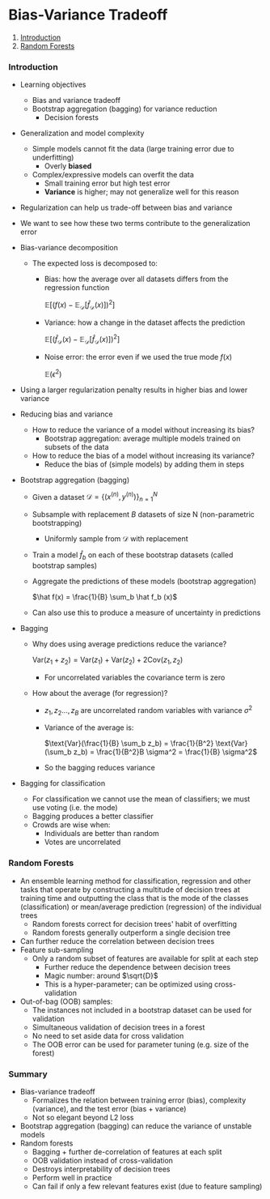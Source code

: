 # Bias-Variance Tradeoff

1. [Introduction](#introduction)
2. [Random Forests](#random-forests)

### Introduction

* Learning objectives

  * Bias and variance tradeoff
  * Bootstrap aggregation (bagging) for variance reduction
    * Decision forests

* Generalization and model complexity

  * Simple models cannot fit the data (large training error due to underfitting)
    * Overly **biased**
  * Complex/expressive models can overfit the data
    * Small training error but high test error
    * **Variance** is higher; may not generalize well for this reason

* Regularization can help us trade-off between bias and variance

* We want to see how these two terms contribute to the generalization error

* Bias-variance decomposition

  * The expected loss is decomposed to:

    * Bias: how the average over all datasets differs from the regression function

      $\mathbb{E}[(f(x) - \mathbb{E}_{\mathcal{D}}[\hat f_{\mathcal{D}}(x)])^2]$

    * Variance: how a change in the dataset affects the prediction

      $\mathbb{E}[(\hat f_{\mathcal{D}}(x) - \mathbb{E}_{\mathcal{D}}[\hat f_{\mathcal{D}}(x)])^2]$

    * Noise error: the error even if we used the true mode $f(x)$

      $\mathbb{E}(\epsilon^2)$

* Using a larger regularization penalty results in higher bias and lower variance
* Reducing bias and variance
  * How to reduce the variance of a model without increasing its bias?
    * Bootstrap aggregation: average multiple models trained on subsets of the data
  * How to reduce the bias of a model without increasing its variance?
    * Reduce the bias of (simple models) by adding them in steps

* Bootstrap aggregation (bagging)

  * Given a dataset $\mathcal{D} = \{(x^{(n)}, y^{(n)})\}_{n=1}^N$

  * Subsample with replacement $B$ datasets of size N (non-parametric bootstrapping)

    * Uniformly sample from $\mathcal{D}$ with replacement

  * Train a model $\hat f_b$ on each of these bootstrap datasets (called bootstrap samples)

  * Aggregate the predictions of these models (bootstrap aggregation)

    $\hat f(x) = \frac{1}{B} \sum_b \hat f_b (x)$

  * Can also use this to produce a measure of uncertainty in predictions

* Bagging

  * Why does using average predictions reduce the variance?

    $\text{Var}(z_1 + z_2) = \text{Var}(z_1) + \text{Var}(z_2) + 2\text{Cov}(z_1, z_2)$

    * For uncorrelated variables the covariance term is zero

  * How about the average (for regression)?

    * $z_1, z_2..., z_B$ are uncorrelated random variables with variance $\sigma^2$

    * Variance of the average is:

      $\text{Var}(\frac{1}{B} \sum_b z_b) = \frac{1}{B^2} \text{Var}(\sum_b z_b) = \frac{1}{B^2}B \sigma^2 = \frac{1}{B} \sigma^2$

    * So the bagging reduces variance

* Bagging for classification

  * For classification we cannot use the mean of classifiers; we must use voting (i.e. the mode)
  * Bagging produces a better classifier
  * Crowds are wise when:
    * Individuals are better than random
    * Votes are uncorrelated

### Random Forests

* An ensemble learning method for classification, regression and other tasks that operate by constructing a multitude of decision trees at training time and outputting the class that is the mode of the classes (classification) or mean/average prediction (regression) of the individual trees
  * Random forests correct for decision trees' habit of overfitting
  * Random forests generally outperform a single decision tree
* Can further reduce the correlation between decision trees
* Feature sub-sampling
  * Only a random subset of features are available for split at each step
    * Further reduce the dependence between decision trees
    * Magic number: around $\sqrt{D}$
    * This is a hyper-parameter; can be optimized using cross-validation
* Out-of-bag (OOB) samples:
  * The instances not included in a bootstrap dataset can be used for validation
  * Simultaneous validation of decision trees in a forest
  * No need to set aside data for cross validation
  * The OOB error can be used for parameter tuning (e.g. size of the forest)

### Summary

* Bias-variance tradeoff
  * Formalizes the relation between training error (bias), complexity (variance), and the test error (bias + variance)
  * Not so elegant beyond L2 loss
* Bootstrap aggregation (bagging) can reduce the variance of unstable models
* Random forests
  * Bagging + further de-correlation of features at each split
  * OOB validation instead of cross-validation
  * Destroys interpretability of decision trees
  * Perform well in practice
  * Can fail if only a few relevant features exist (due to feature sampling)







 